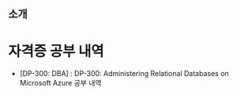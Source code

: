 ## 소개

# 자격증 공부 내역

- [DP-300: DBA] : DP-300: Administering Relational Databases on Microsoft Azure 공부 내역
